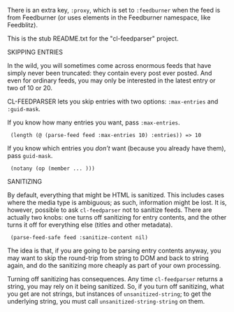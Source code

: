 There is an extra key, `:proxy`, which is set to `:feedburner` when
the feed is from Feedburner (or uses elements in the Feedburner
namespace, like Feedblitz).

This is the stub README.txt for the "cl-feedparser" project.

SKIPPING ENTRIES

In the wild, you will sometimes come across enormous feeds that have
simply never been truncated: they contain every post ever posted. And
even for ordinary feeds, you may only be interested in the latest
entry or two of 10 or 20.

CL-FEEDPARSER lets you skip entries with two options: `:max-entries`
and `:guid-mask`.

If you know how many entries you want, pass `:max-entries`.

     (length (@ (parse-feed feed :max-entries 10) :entries)) => 10

If you know which entries you *don’t* want (because you already have them), pass `guid-mask`.

     (notany (op (member ... )))

SANITIZING

By default, everything that might be HTML is sanitized. This includes
cases where the media type is ambiguous; as such, information might be
lost. It is, however, possible to ask `cl-feedparser` not to sanitize
feeds. There are actually two knobs: one turns off sanitizing for
entry contents, and the other turns it off for everything else (titles
and other metadata).

     (parse-feed-safe feed :sanitize-content nil)

The idea is that, if you are going to be parsing entry contents
anyway, you may want to skip the round-trip from string to DOM and
back to string again, and do the sanitizing more cheaply as part of
your own processing.

Turning off sanitizing has consequences. Any time `cl-feedparser`
returns a string, you may rely on it being sanitized. So, if you turn
off sanitizing, what you get are not strings, but instances of
`unsanitized-string`; to get the underlying string, you must call
`unsanitized-string-string` on them.
